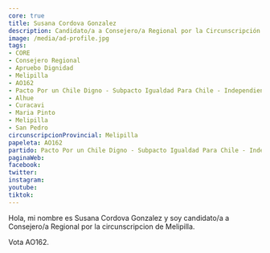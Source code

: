 ```yaml
---
core: true
title: Susana Cordova Gonzalez
description: Candidato/a a Consejero/a Regional por la Circunscripción de Melipilla
image: /media/ad-profile.jpg
tags:
- CORE
- Consejero Regional
- Apruebo Dignidad
- Melipilla
- AO162
- Pacto Por un Chile Digno - Subpacto Igualdad Para Chile - Independientes
- Alhue
- Curacavi
- Maria Pinto
- Melipilla
- San Pedro
circunscripcionProvincial: Melipilla
papeleta: AO162
partido: Pacto Por un Chile Digno - Subpacto Igualdad Para Chile - Independientes
paginaWeb:
facebook:
twitter:
instagram:
youtube:
tiktok:
---
```

Hola, mi nombre es Susana Cordova Gonzalez y soy candidato/a a Consejero/a Regional por la circunscripcion de Melipilla.

Vota AO162.